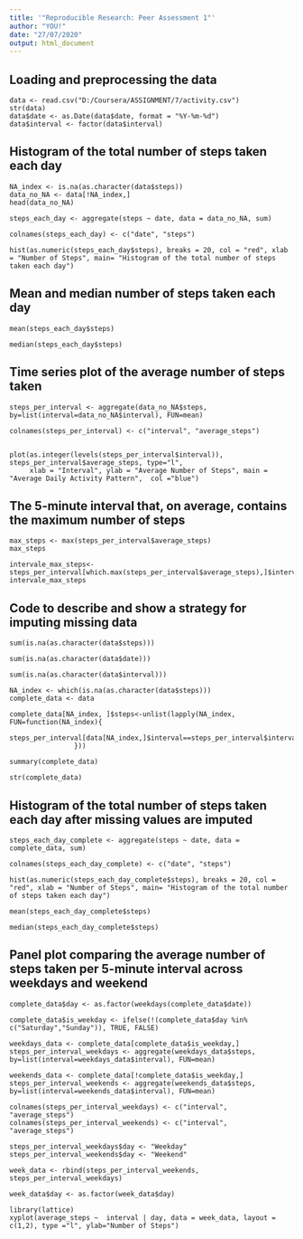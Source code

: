 ```yaml
---
title: '"Reproducible Research: Peer Assessment 1"'
author: "YOU!"
date: "27/07/2020"
output: html_document
---
```

## Loading and preprocessing the data

```{r}
data <- read.csv("D:/Coursera/ASSIGNMENT/7/activity.csv")
str(data)
data$date <- as.Date(data$date, format = "%Y-%m-%d")
data$interval <- factor(data$interval)
```

## Histogram of the total number of steps taken each day

```{r}
NA_index <- is.na(as.character(data$steps))
data_no_NA <- data[!NA_index,]
head(data_no_NA)

steps_each_day <- aggregate(steps ~ date, data = data_no_NA, sum)

colnames(steps_each_day) <- c("date", "steps")

hist(as.numeric(steps_each_day$steps), breaks = 20, col = "red", xlab = "Number of Steps", main= "Histogram of the total number of steps taken each day")
```

## Mean and median number of steps taken each day

```{r}
mean(steps_each_day$steps)

median(steps_each_day$steps)
```

## Time series plot of the average number of steps taken

```{r}
steps_per_interval <- aggregate(data_no_NA$steps, by=list(interval=data_no_NA$interval), FUN=mean)

colnames(steps_per_interval) <- c("interval", "average_steps")


plot(as.integer(levels(steps_per_interval$interval)), steps_per_interval$average_steps, type="l",
     xlab = "Interval", ylab = "Average Number of Steps", main = "Average Daily Activity Pattern",  col ="blue")
```


## The 5-minute interval that, on average, contains the maximum number of steps

```{r}
max_steps <- max(steps_per_interval$average_steps)
max_steps
```

```{r}
intervale_max_steps<-steps_per_interval[which.max(steps_per_interval$average_steps),]$interval
intervale_max_steps
```

## Code to describe and show a strategy for imputing missing data
```{r}
sum(is.na(as.character(data$steps)))
```

```{r}
sum(is.na(as.character(data$date)))
```

```{r}
sum(is.na(as.character(data$interval)))
```

```{r}
NA_index <- which(is.na(as.character(data$steps)))
complete_data <- data

complete_data[NA_index, ]$steps<-unlist(lapply(NA_index, FUN=function(NA_index){
                steps_per_interval[data[NA_index,]$interval==steps_per_interval$interval,]$average_steps
                }))

```

```{r}
summary(complete_data)

```

```{r}
str(complete_data)
```
## Histogram of the total number of steps taken each day after missing values are imputed

```{r}
steps_each_day_complete <- aggregate(steps ~ date, data = complete_data, sum)

colnames(steps_each_day_complete) <- c("date", "steps")

hist(as.numeric(steps_each_day_complete$steps), breaks = 20, col = "red", xlab = "Number of Steps", main= "Histogram of the total number of steps taken each day")

```

```{r}
mean(steps_each_day_complete$steps)
```

```{r}
median(steps_each_day_complete$steps)
```

## Panel plot comparing the average number of steps taken per 5-minute interval across weekdays and weekend
```{r}
complete_data$day <- as.factor(weekdays(complete_data$date))

complete_data$is_weekday <- ifelse(!(complete_data$day %in% c("Saturday","Sunday")), TRUE, FALSE)

weekdays_data <- complete_data[complete_data$is_weekday,]
steps_per_interval_weekdays <- aggregate(weekdays_data$steps, by=list(interval=weekdays_data$interval), FUN=mean)

weekends_data <- complete_data[!complete_data$is_weekday,]
steps_per_interval_weekends <- aggregate(weekends_data$steps, by=list(interval=weekends_data$interval), FUN=mean)

colnames(steps_per_interval_weekdays) <- c("interval", "average_steps")
colnames(steps_per_interval_weekends) <- c("interval", "average_steps")

steps_per_interval_weekdays$day <- "Weekday"
steps_per_interval_weekends$day <- "Weekend"

week_data <- rbind(steps_per_interval_weekends, steps_per_interval_weekdays)

week_data$day <- as.factor(week_data$day)

library(lattice)
xyplot(average_steps ~  interval | day, data = week_data, layout = c(1,2), type ="l", ylab="Number of Steps")
```